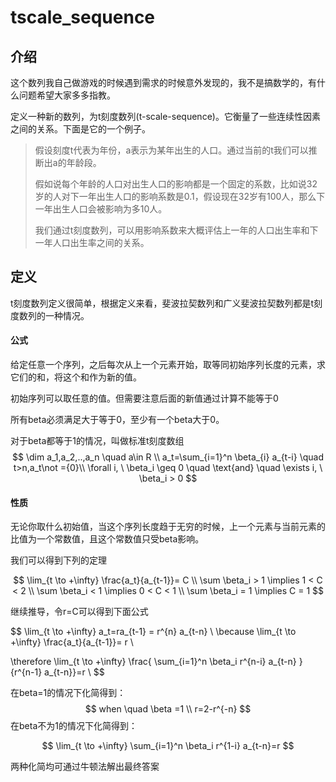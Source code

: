 # tscale_sequence

## 介绍

这个数列我自己做游戏的时候遇到需求的时候意外发现的，我不是搞数学的，有什么问题希望大家多多指教。

定义一种新的数列，为t刻度数列(t-scale-sequence)。它衡量了一些连续性因素之间的关系。下面是它的一个例子。

> 假设刻度t代表为年份，a表示为某年出生的人口。通过当前的t我们可以推断出a的年龄段。
>
> 假如说每个年龄的人口对出生人口的影响都是一个固定的系数，比如说32岁的人对下一年出生人口的影响系数是0.1，假设现在32岁有100人，那么下一年出生人口会被影响为多10人。
>
> 我们通过t刻度数列，可以用影响系数来大概评估上一年的人口出生率和下一年人口出生率之间的关系。
>

## 定义

t刻度数列定义很简单，根据定义来看，斐波拉契数列和广义斐波拉契数列都是t刻度数列的一种情况。

#### 公式
给定任意一个序列，之后每次从上一个元素开始，取等同初始序列长度的元素，求它们的和，将这个和作为新的值。

初始序列可以取任意的值。但需要注意后面的新值通过计算不能等于0

所有beta必须满足大于等于0，至少有一个beta大于0。

对于beta都等于1的情况，叫做标准t刻度数组
$$
\dim a_1,a_2,..,a_n \quad a\in R  \\
a_t=\sum_{i=1}^n \beta_{i} a_{t-i} \quad t>n,a_t\not ={0}\\
    \forall i, \ \beta_i \geq 0 \quad \text{and} \quad \exists i, \ \beta_i > 0
$$

#### 性质
无论你取什么初始值，当这个序列长度趋于无穷的时候，上一个元素与当前元素的比值为一个常数值，且这个常数值只受beta影响。

我们可以得到下列的定理

$$
\lim_{t \to +\infty} \frac{a_t}{a_{t-1}}= C
\\
\sum \beta_i > 1 \implies 1 < C < 2
\\
\sum \beta_i < 1 \implies 0 < C < 1
\\
\sum \beta_i = 1 \implies C = 1
$$

继续推导，令r=C可以得到下面公式

$$
\lim_{t \to +\infty} a_t=ra_{t-1} = r^{n} a_{t-n}  \\
\because \lim_{t \to +\infty} \frac{a_t}{a_{t-1}}= r \\

\therefore \lim_{t \to +\infty} \frac{
    \sum_{i=1}^n \beta_i r^{n-i} a_{t-n}
}{r^{n-1} a_{t-n}}=r    \\
$$


在beta=1的情况下化简得到：
$$
   when \quad \beta =1
    \\
    r=2-r^{-n}
$$
在beta不为1的情况下化简得到：

$$
\lim_{t \to +\infty} 
    \sum_{i=1}^n \beta_i r^{1-i} a_{t-n}=r
$$

两种化简均可通过牛顿法解出最终答案